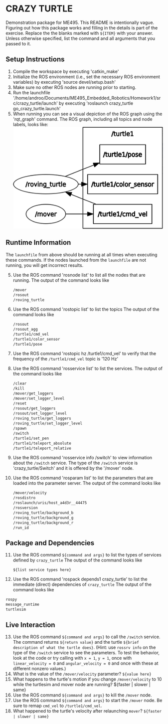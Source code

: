 # CRAZY TURTLE
Demonstration package for ME495.
This README is intentionally vague.
Figuring out how this package works and filling in the details is part of the
exercise. Replace the the blanks marked with `${ITEM}` with your answer.
Unless otherwise specified, list the command and all arguments that you passed to it.

## Setup Instructions
1. Compile the workspace by executing 'catkin_make'
2. Initialize the ROS environment (i.e., set the necessary ROS environment variables) by executing 'source devel/setup.bash'
3. Make sure no other ROS nodes are running prior to starting. 
3. Run the launchfile '/home/androo/Documents/ME495_Embedded_Robotics/Homework1/src/crazy_turtle/launch' by executing 'roslaunch crazy_turtle go_crazy_turtle.launch'
4. When running you can see a visual depiction of the ROS graph using the 'rqt_graph' command.
   The ROS graph, including all topics and node labels, looks like:
   ![The ROS Graph](rosgraph_crazy_turtle.png "rosgraph_crazy_turtle.png")

## Runtime Information
The `launchfile` from above should be running at all times when executing these commands.
If the nodes launched from the `launchfile` are not running, you will get incorrect results.

5. Use the ROS command 'rosnode list' to list all the nodes that are running.
   The output of the command looks like
   ```
   /mover
   /rosout
   /roving_turtle

   ```
6. Use the ROS command 'rostopic list' to list the topics
   The output of the command looks like
   ```
   /rosout
   /rosout_agg
   /turtle1/cmd_vel
   /turtle1/color_sensor
   /turtle1/pose

   ```

7. Use the ROS command 'rostopic hz /turtle1/cmd_vel' to verify that the frequency of the `/turtle1/cmd_vel` topic is '120 Hz'

8. Use the ROS command 'rosservice list' to list the services.
   The output of the command looks like
   ```
   /clear
   /kill
   /mover/get_loggers
   /mover/set_logger_level
   /reset
   /rosout/get_loggers
   /rosout/set_logger_level
   /roving_turtle/get_loggers
   /roving_turtle/set_logger_level
   /spawn
   /switch
   /turtle1/set_pen
   /turtle1/teleport_absolute
   /turtle1/teleport_relative

   ```
9. Use the ROS command 'rosservice info /switch' to view information about the `/switch` service.
   The type of the `/switch` service is 'crazy_turtle/Switch' and it is offered by the '/mover' node.

10. Use the ROS command 'rosparam list' to list the parameters that are loaded
    into the parameter server.
    The output of the command looks like
    ```
    /mover/velocity
    /rosdistro
    /roslaunch/uris/host_a4d3r__44475
    /rosversion
    /roving_turtle/background_b
    /roving_turtle/background_g
    /roving_turtle/background_r
    /run_id

    ```

## Package and Dependencies
11. Use the ROS command `${command and args}` to list the types of services defined by `crazy_turtle`
    The output of the command looks like
    ```
    ${list service types here}
    ```
12. Use the ROS command 'rospack depends1 crazy_turtle' to list the immediate (direct) dependencies of `crazy_turtle`
   The output of the command looks like
   ```
   rospy
   message_runtime
   turtlesim

   ```
## Live Interaction
13. Use the ROS command `${command and args}` to call the `/switch` service.
    The command returns `${return value}` and the turtle `${brief description of what the turtle does}`.
    (Hint: use `rossrv info` on the type of the `/switch` service to see the parameters.
     To test the behavior, look at the code or try calling with `x = 1`, `y = 1`, once with `linear_velocity = 0` and `angular_velocity = 0` and once with these at different nonzero values.)
14. What is the value of the `/mover/velocity` parameter? `${value here}`
15. What happens to the turtle's motion if you change `/mover/velocity` to 10 while the turtlesim and mover node are running? ${faster | slower | same}
16. Use the ROS command `${command and args}` to kill the `/mover` node.
17. Use the ROS command `${command and args}` to start the `/mover` node. Be sure to
    remap `cmd_vel` to `/turtle1/cmd_vel`.
18. What happened to the turtle's velocity after relaunching `mover`? `${faster | slower | same}`
